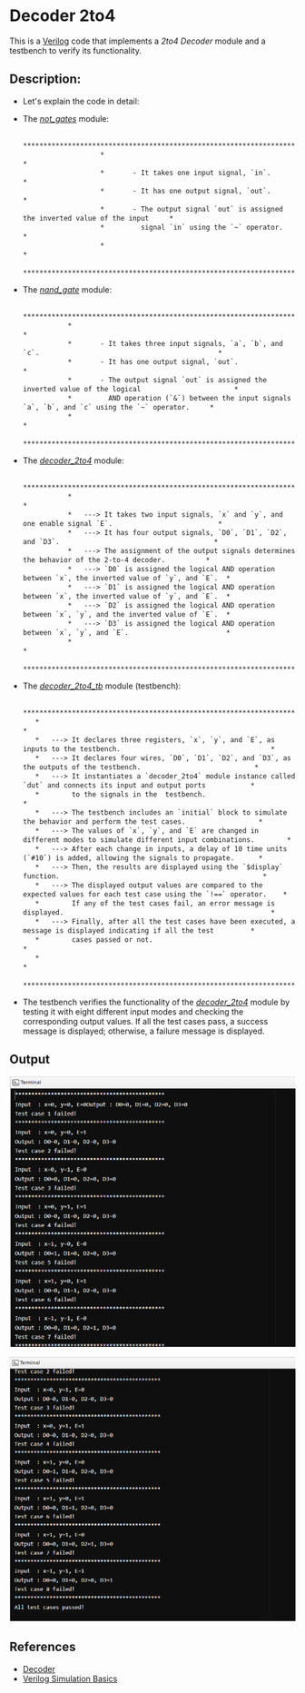 # Decoder 2to4

   This is a [Verilog](https://en.wikipedia.org/wiki/Verilog#:~:text=Verilog%2C%20standardized%20as%20IEEE%201364,register%2Dtransfer%20level%20of%20abstraction.) code that implements a *2to4 Decoder* module and a testbench to verify its functionality.

## Description:
	
   * Let's explain the code in detail:

   * The [*not_gates*](Decoder%202to4/not_gates.v) module:


                            ***********************************************************************************
                            *                                                                                 *
			                *       - It takes one input signal, `in`.                                        *
			                *       - It has one output signal, `out`.                                        *
			                *       - The output signal `out` is assigned the inverted value of the input     *
                            *         signal `in` using the `~` operator.                                     *
                            *                                                                                 *
                            ***********************************************************************************


   * The [*nand_gate*](Decoder%202to4/nand_gate.v) module:


                    *******************************************************************************************************
                    *                                                                                                     *
			        *       - It takes three input signals, `a`, `b`, and `c`.                                            *
			        *       - It has one output signal, `out`.                                                            *
			        *       - The output signal `out` is assigned the inverted value of the logical                       *
                    *         AND operation (`&`) between the input signals `a`, `b`, and `c` using the `~` operator.     *
                    *                                                                                                     *
                    *******************************************************************************************************

   * The [*decoder_2to4*](Decoder%202to4/decoder_2to4.v) module:


                    *******************************************************************************************************
                    *                                                                                                     *
                    *   ---> It takes two input signals, `x` and `y`, and one enable signal `E`.                          *
                    *   ---> It has four output signals, `D0`, `D1`, `D2`, and `D3`.                                      *
                    *   ---> The assignment of the output signals determines the behavior of the 2-to-4 decoder.          *
                    *   ---> `D0` is assigned the logical AND operation between `x`, the inverted value of `y`, and `E`.  *  
                    *   ---> `D1` is assigned the logical AND operation between `x`, the inverted value of `y`, and `E`.  *
                    *   ---> `D2` is assigned the logical AND operation between `x`, `y`, and the inverted value of `E`.  *
                    *   ---> `D3` is assigned the logical AND operation between `x`, `y`, and `E`.                        *
                    *                                                                                                     *
                    *******************************************************************************************************


   * The [*decoder_2to4_tb*](Decoder%202to4/decoder_2to4_tb.v) module (testbench):


            **************************************************************************************************************************
            *                                                                                                                        *
			*   ---> It declares three registers, `x`, `y`, and `E`, as inputs to the testbench.                                     *
			*   ---> It declares four wires, `D0`, `D1`, `D2`, and `D3`, as the outputs of the testbench.                            *
			*   ---> It instantiates a `decoder_2to4` module instance called `dut` and connects its input and output ports           *
            *        to the signals in the  testbench.                                                                               *
			*   ---> The testbench includes an `initial` block to simulate the behavior and perform the test cases.                  *
  			*   ---> The values of `x`, `y`, and `E` are changed in different modes to simulate different input combinations.        *
  		    *   ---> After each change in inputs, a delay of 10 time units (`#10`) is added, allowing the signals to propagate.      *
  			*   ---> Then, the results are displayed using the `$display` function.                                                  *
  			*   ---> The displayed output values are compared to the expected values for each test case using the `!==` operator.    *
    		*        If any of the test cases fail, an error message is displayed.                                                   *
  			*   ---> Finally, after all the test cases have been executed, a message is displayed indicating if all the test         *
            *        cases passed or not.                                                                                            *
            *                                                                                                                        *
            **************************************************************************************************************************


   * The testbench verifies the functionality of the [*decoder_2to4*](Decoder%202to4/decoder_2to4.v) module by testing it with eight different input modes
   and checking the corresponding output values. 
   If all the test cases pass, a success message is displayed; otherwise, a failure message is displayed.

## Output

![Output_1](https://github.com/jElhamm/Verilog-HDL-Codes-Collection/blob/main/Decoder%202to4/Output_1.png)


![Output_2](https://github.com/jElhamm/Verilog-HDL-Codes-Collection/blob/main/Decoder%202to4/Output_2.png)


## References

   * [Decoder](https://www.allaboutcircuits.com/textbook/digital/chpt-9/decoder/#:~:text=A%20decoder%20is%20a%20circuit,they%20are%20simpler%20to%20design.)
   * [Verilog Simulation Basics](https://www.javatpoint.com/verilog-simulation-basics#:~:text=Verilog%20is%20a%20hardware%20description,behaves%20in%20an%20intended%20way.)